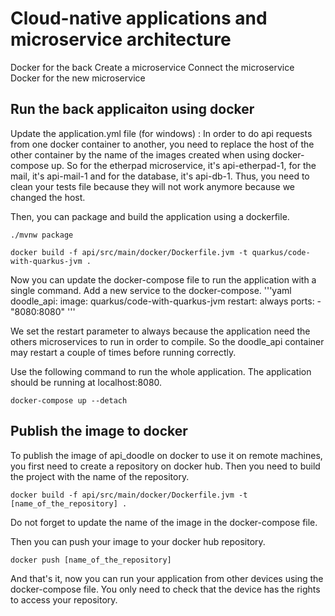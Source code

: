 # Cloud-native applications and microservice architecture

Docker for the back
Create a microservice
Connect the microservice
Docker for the new microservice

## Run the back applicaiton using docker

Update the application.yml file (for windows) :
In order to do api requests from one docker container to another, you need to replace the host of the other container
by the name of the images created when using docker-compose up.
So for the etherpad microservice, it's api-etherpad-1, for the mail, it's api-mail-1 and for the database, it's api-db-1.
Thus, you need to clean your tests file because they will not work anymore because we changed the host.

Then, you can package and build the application using a dockerfile.

```shell script
./mvnw package

docker build -f api/src/main/docker/Dockerfile.jvm -t quarkus/code-with-quarkus-jvm .
```

Now you can update the docker-compose file to run the application with a single command.
Add a new service to the docker-compose.
'''yaml
  doodle_api:
    image: quarkus/code-with-quarkus-jvm
    restart: always
    ports:
      - "8080:8080"
'''

We set the restart parameter to always because the application need the others microservices to run in order to compile.
So the doodle_api container may restart a couple of times before running correctly.

Use the following command to run the whole application. The application should be running at localhost:8080.
```shell script
docker-compose up --detach
```

## Publish the image to docker

To publish the image of api_doodle on docker to use it on remote machines, you first need to create a repository on docker hub.
Then you need to build the project with the name of the repository.

```shell script
docker build -f api/src/main/docker/Dockerfile.jvm -t [name_of_the_repository] .
```

Do not forget to update the name of the image in the docker-compose file.

Then you can push your image to your docker hub repository.

```shell script
docker push [name_of_the_repository]
```

And that's it, now you can run your application from other devices using the docker-compose file. You only need to check that the device has the rights to access your repository.
